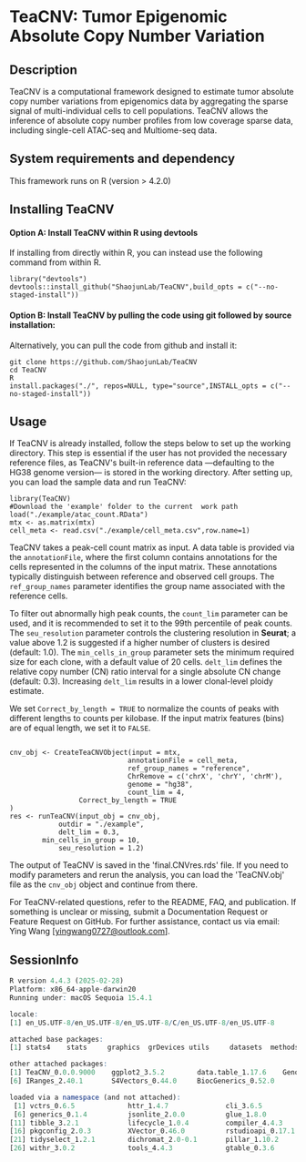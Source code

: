 # TeaCNV: Tumor Epigenomic Absolute Copy Number Variation


## Description
TeaCNV is a computational framework designed to estimate tumor absolute copy number variations from epigenomics data by aggregating the sparse signal of multi-individual cells to cell populations.
TeaCNV allows the inference of absolute copy number profiles from low coverage sparse data, including single-cell ATAC-seq and Multiome-seq data. 

## System requirements and dependency
This framework runs on R (version > 4.2.0)

## Installing TeaCNV
#### Option A: Install TeaCNV within R using devtools
If installing from directly within R, you can instead use the following command from within R.
```
library("devtools")
devtools::install_github("ShaojunLab/TeaCNV",build_opts = c("--no-staged-install"))
```
#### Option B: Install TeaCNV by pulling the code using git followed by source installation:
Alternatively, you can pull the code from github and install it:
```
git clone https://github.com/ShaojunLab/TeaCNV
cd TeaCNV
R
install.packages("./", repos=NULL, type="source",INSTALL_opts = c("--no-staged-install"))
```

## Usage

If TeaCNV is already installed, follow the steps below to set up the working directory. This step is essential if the user has not provided the necessary reference files, as TeaCNV's built-in reference data —defaulting to the HG38 genome version— is stored in the working directory. After setting up, you can load the sample data and run TeaCNV:

```
library(TeaCNV)
#Download the 'example' folder to the current  work path
load("./example/atac_count.RData")
mtx <- as.matrix(mtx)
cell_meta <- read.csv("./example/cell_meta.csv",row.name=1)
```
TeaCNV takes a peak-cell count matrix as input. A data table is provided via the `annotationFile`, where the first column contains annotations for the cells represented in the columns of the input matrix. These annotations typically distinguish between reference and observed cell groups. The `ref_group_names` parameter identifies the group name associated with the reference cells.

To filter out abnormally high peak counts, the `count_lim` parameter can be used, and it is recommended to set it to the 99th percentile of peak counts. 
The `seu_resolution` parameter controls the clustering resolution in **Seurat**; a value above 1.2 is suggested if a higher number of clusters is desired (default: 1.0).
The `min_cells_in_group` parameter sets the minimum required size for each clone, with a default value of 20 cells. `delt_lim` defines the relative copy number (CN) ratio interval for a single absolute CN change (default: 0.3). Increasing `delt_lim` results in a lower clonal-level ploidy estimate.

We set `Correct_by_length = TRUE` to normalize the counts of peaks with different lengths to counts per kilobase. If the input matrix features (bins) are of equal length, we set it to `FALSE`.
```

cnv_obj <- CreateTeaCNVObject(input = mtx,
                             annotationFile = cell_meta,
                             ref_group_names = "reference",
                             ChrRemove = c('chrX', 'chrY', 'chrM'),
                             genome = "hg38",
                             count_lim = 4,
			     Correct_by_length = TRUE
)
res <- runTeaCNV(input_obj = cnv_obj,
	        outdir = "./example",
	        delt_lim = 0.3,
		min_cells_in_group = 10,
	        seu_resolution = 1.2)
```

The output of TeaCNV is saved in the 'final.CNVres.rds' file. If you need to modify parameters and rerun the analysis, you can load the 'TeaCNV.obj' file as the `cnv_obj` object and continue from there.

For TeaCNV-related questions, refer to the README, FAQ, and publication. If something is unclear or missing, submit a Documentation Request or Feature Request on GitHub. For further assistance, contact us via email: Ying Wang [yingwang0727@outlook.com].


## SessionInfo
```r
R version 4.4.3 (2025-02-28)
Platform: x86_64-apple-darwin20
Running under: macOS Sequoia 15.4.1

locale:
[1] en_US.UTF-8/en_US.UTF-8/en_US.UTF-8/C/en_US.UTF-8/en_US.UTF-8

attached base packages:
[1] stats4    stats     graphics  grDevices utils     datasets  methods   base     

other attached packages:
[1] TeaCNV_0.0.0.9000    ggplot2_3.5.2        data.table_1.17.6    GenomicRanges_1.58.0 GenomeInfoDb_1.42.3 
[6] IRanges_2.40.1       S4Vectors_0.44.0     BiocGenerics_0.52.0 

loaded via a namespace (and not attached):
 [1] vctrs_0.6.5             httr_1.4.7              cli_3.6.5               rlang_1.1.6             UCSC.utils_1.2.0       
 [6] generics_0.1.4          jsonlite_2.0.0          glue_1.8.0              scales_1.4.0            grid_4.4.3             
[11] tibble_3.2.1            lifecycle_1.0.4         compiler_4.4.3          dplyr_1.1.4             RColorBrewer_1.1-3     
[16] pkgconfig_2.0.3         XVector_0.46.0          rstudioapi_0.17.1       farver_2.1.2            R6_2.6.1               
[21] tidyselect_1.2.1        dichromat_2.0-0.1       pillar_1.10.2           GenomeInfoDbData_1.2.13 magrittr_2.0.3         
[26] withr_3.0.2             tools_4.4.3             gtable_0.3.6            zlibbioc_1.52.0   



